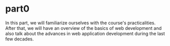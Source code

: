 # part0
In this part, we will familiarize ourselves with the course's practicalities. After that, we will have an overview of the basics of web development and also talk about the advances in web application development during the last few decades.
